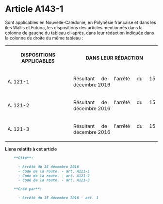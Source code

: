 # Article A143-1

Sont applicables en Nouvelle-Calédonie, en Polynésie française et dans les îles Wallis et Futuna, les dispositions des
articles mentionnés dans la colonne de gauche du tableau ci-après, dans leur rédaction indiquée dans la colonne de droite du
même tableau : 

<table>
    <tbody>
      <tr>
        <th>

DISPOSITIONS APPLICABLES 

</th>
        <th>

DANS LEUR RÉDACTION 

</th>
      </tr>
      <tr>
        <td align="left">

A. 121-1 

</td>
        <td align="justify">

Résultant de l'arrêté du 15 décembre 2016

</td>
      </tr>
      <tr>
        <td align="left">

A. 121-2 

</td>
        <td align="justify">

Résultant de l'arrêté du 15 décembre 2016 

</td>
      </tr>
      <tr>
        <td align="left">

A. 121-3 

</td>
        <td align="justify">

Résultant de l'arrêté du 15 décembre 2016</td>
      </tr>
    </tbody>
  </table>

**Liens relatifs à cet article**
```markdown
	**Cite**:

	  - Arrêté du 15 décembre 2016
	  - Code de la route. - art. A121-1
	  - Code de la route. - art. A121-2
	  - Code de la route. - art. A121-3

	**Créé par**:

	  - Arrêté du 15 décembre 2016 - art. 1
```
